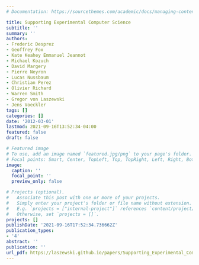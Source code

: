 ```yaml
---
# Documentation: https://sourcethemes.com/academic/docs/managing-content/

title: Supporting Experimental Computer Science
subtitle: ''
summary: ''
authors:
- Frederic Desprez
- Geoffrey Fox
- Kate Keahey Emmanuel Jeannot
- Michael Kozuch
- David Margery
- Pierre Neyron
- Lucas Nussbaum
- Christian Perez
- Olivier Richard
- Warren Smith
- Gregor von Laszewski
- Jens Voeckler
tags: []
categories: []
date: '2012-03-01'
lastmod: 2021-09-16T13:52:34-04:00
featured: false
draft: false

# Featured image
# To use, add an image named `featured.jpg/png` to your page's folder.
# Focal points: Smart, Center, TopLeft, Top, TopRight, Left, Right, BottomLeft, Bottom, BottomRight.
image:
  caption: ''
  focal_point: ''
  preview_only: false

# Projects (optional).
#   Associate this post with one or more of your projects.
#   Simply enter your project's folder or file name without extension.
#   E.g. `projects = ["internal-project"]` references `content/project/deep-learning/index.md`.
#   Otherwise, set `projects = []`.
projects: []
publishDate: '2021-09-16T17:52:34.736662Z'
publication_types:
- '4'
abstract: ''
publication: ''
url_pdf: https://laszewski.github.io/papers/Supporting_Experimental_Computer_Science_final_draft.pdf
---
```

